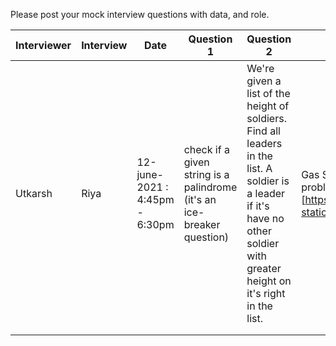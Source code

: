 Please post  your mock interview questions with data, and role.


| Interviewer 	| Interview 	| Date                           	| Question 1                                                             	| Question 2                                                                                                                                                                     	| Question 3                                                                          	| Question 4                                             	| Question 5 	|
|-------------	|-----------	|--------------------------------	|------------------------------------------------------------------------	|--------------------------------------------------------------------------------------------------------------------------------------------------------------------------------	|-------------------------------------------------------------------------------------	|--------------------------------------------------------	|------------	|
| Utkarsh     	| Riya      	| 12-june-2021 : 4:45pm - 6:30pm 	| check if a given string is a palindrome (it's an ice-breaker question) 	| We're given a list of the height of soldiers. Find all leaders in the list. A soldier is a leader if it's have no other soldier with greater height on it's right in the list. 	| Gas Station (typical leetcode problem) [https://leetcode.com/problems/gas-station/] 	| LRU cache design (we had a greater discussion on this) 	|            	|
|             	|           	|                                	|                                                                        	|                                                                                                                                                                                	|                                                                                     	|                                                        	|            	|
|             	|           	|                                	|                                                                        	|                                                                                                                                                                                	|                                                                                     	|                                                        	|            	|
